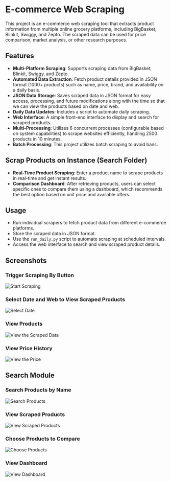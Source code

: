 # E-commerce Web Scraping

This project is an e-commerce web scraping tool that extracts product information from multiple online grocery platforms, including BigBasket, Blinkit, Swiggy, and Zepto. The scraped data can be used for price comparison, market analysis, or other research purposes.

## Features

- **Multi-Platform Scraping**: Supports scraping data from BigBasket, Blinkit, Swiggy, and Zepto.
- **Automated Data Extraction**: Fetch product details provided in JSON format (1000+ products) such as name, price, brand, and availability on a daily basis.
- **JSON Data Storage**: Saves scraped data in JSON format for easy access, processing, and future modifications along with the time so that we can view the products based on date and web.
- **Daily Data Updates**: Includes a script to automate daily scraping.
- **Web Interface**: A simple front-end interface to display and search for scraped products.
- **Multi-Processing**: Utilizes 6 concurrent processes (configurable based on system capabilities) to scrape websites efficiently, handling 2500 products in 10 minutes.
- **Batch Processing**: This project utilizes batch scraping to avoid bans.

## Scrap Products on Instance (Search Folder)

- **Real-Time Product Scraping**: Enter a product name to scrape products in real-time and get instant results.
- **Comparison Dashboard**: After retrieving products, users can select specific ones to compare them using a dashboard, which recommends the best option based on unit price and available offers.

## Usage

- Run individual scrapers to fetch product data from different e-commerce platforms.
- Store the scraped data in JSON format.
- Use the `run_daily.py` script to automate scraping at scheduled intervals.
- Access the web interface to search and view scraped product details.

## Screenshots

### Trigger Scraping By Button 
![Start Scraping](images/start.png)

### Select Date and Web to View Scraped Products
![Select Date](images/select_date.png)

### View Products
![View the Scraped Data](images/view_product.png)

### View Price History
![View the Price](images/view_price_history.png)

## Search Module

### Search Products by Name
![Search Products](images/scrap.png)

### View Scraped Products
![View Scraped Products](images/scraped.png)

### Choose Products to Compare
![Choose Products](images/choosing.png)

### View Dashboard
![View Dashboard](images/compare.png)


